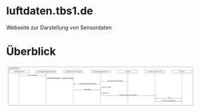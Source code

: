 # luftdaten.tbs1.de
Webseite zur Darstellung von Sensordaten

# Überblick

![Overview](sd_overview.png)

